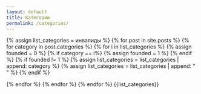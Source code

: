 ```yaml
---
layout: default
title: Категории
permalink: /categories/
---
```

{% assign list_categories = инвалиды %}
{% for post in site.posts %}
{% for category in post.categories %}
{% for i in list_categories %}
 {% assign founded = 0 %}
	{% if category == i%}
	{% assign founded = 1 %}
	{% endif %}
	{% if founded != 1 %}
	{% assign list_categories = list_categories | append: category %}
	{% assign list_categories = list_categories | append: " " %}
	{% endif %}

{% endfor %}
{% endfor %}
{% endfor %}
{{list_categories}}